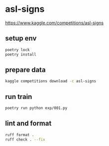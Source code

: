 # asl-signs

https://www.kaggle.com/competitions/asl-signs

## setup env

```bash
poetry lock
poetry install
```

## prepare data

```bash
kaggle competitions download -c asl-signs
```

## run train

```bash
poetry run python exp/001.py
```

## lint and format

```bash
ruff format .
ruff check . --fix
```
